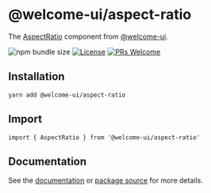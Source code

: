 # @welcome-ui/aspect-ratio

The [AspectRatio](https://welcome-ui.com/components/aspect-ratio) component from [@welcome-ui](https://welcome-ui.com).

![npm bundle size](https://img.shields.io/bundlephobia/minzip/@welcome-ui/aspect-ratio) [![License](https://img.shields.io/npm/l/welcome-ui.svg)](https://github.com/WTTJ/welcome-ui/tree/main/LICENSE) [![PRs Welcome](https://img.shields.io/badge/PRs-welcome-mediumspringgreen.svg)](ttps://github.com/WTTJ/welcome-ui/tree/main/CONTRIBUTING.mdx)

## Installation

    yarn add @welcome-ui/aspect-ratio

## Import

    import { AspectRatio } from '@welcome-ui/aspect-ratio'

## Documentation

See the [documentation](https://welcome-ui.com/components/aspect-ratio) or [package source](https://github.com/WTTJ/welcome-ui/tree/main/packages/AspectRatio) for more details.
